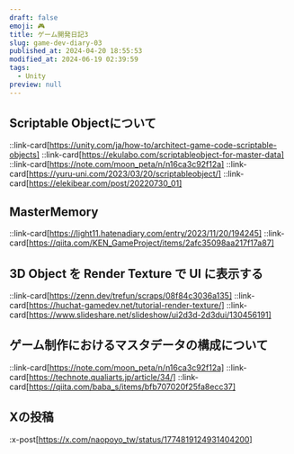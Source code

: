 ```yaml
---
draft: false
emoji: 🎮
title: ゲーム開発日記3
slug: game-dev-diary-03
published_at: 2024-04-20 18:55:53
modified_at: 2024-06-19 02:39:59
tags:
  - Unity
preview: null
---
```


## Scriptable Objectについて

::link-card[https://unity.com/ja/how-to/architect-game-code-scriptable-objects]
::link-card[https://ekulabo.com/scriptableobject-for-master-data]
::link-card[https://note.com/moon_peta/n/n16ca3c92f12a]
::link-card[https://yuru-uni.com/2023/03/20/scriptableobject/]
::link-card[https://elekibear.com/post/20220730_01]

## MasterMemory

::link-card[https://light11.hatenadiary.com/entry/2023/11/20/194245]
::link-card[https://qiita.com/KEN_GameProject/items/2afc35098aa217f17a87]

## 3D Object を Render Texture で UI に表示する

::link-card[https://zenn.dev/trefun/scraps/08f84c3036a135]
::link-card[https://huchat-gamedev.net/tutorial-render-texture/]
::link-card[https://www.slideshare.net/slideshow/ui2d3d-2d3dui/130456191]

## ゲーム制作におけるマスタデータの構成について

::link-card[https://note.com/moon_peta/n/n16ca3c92f12a]
::link-card[https://technote.qualiarts.jp/article/34/]
::link-card[https://qiita.com/baba_s/items/bfb707020f25fa8ecc37]

## Xの投稿

:x-post[https://x.com/naopoyo_tw/status/1774819124931404200]
